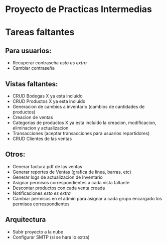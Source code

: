 # Proyecto de Practicas Intermedias

# Tareas faltantes 
## Para usuarios:
- Recuperar contraseña *esto es extra*
- Cambiar contraseña

## Vistas faltantes:
- CRUD Bodegas X ya esta incluido
- CRUD Productos X ya esta incluido
- Generacion de cambios a inventario (cambios de cantidades de productos)
- Creacion de ventas
- Categorias de productos X ya esta incluido la creacion, modificacion, eliminacion y actualizacion
- Transacciones (aceptar transacciones para usuarios repartidores)
- CRUD Clientes de las ventas

## Otros:
- Generar factura pdf de las ventas
- Generar reportes de Ventas (grafica de linea, barras, etc)
- Generar logs de actualizacion de Inventario
- Asignar permisos correspondientes a cada vista faltante
- Descontar productos con cada venta creada
- Notificaciones *esto es extra*
- Cambiar permisos en el admin para asignar a cada grupo encargado los permisos correspondientes

## Arquitectura
- Subir proyecto a la nube
- Configurar SMTP (si se hara lo extra)
